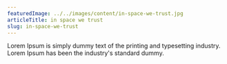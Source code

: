 ```yaml
---
featuredImage: ../../images/content/in-space-we-trust.jpg
articleTitle: in space we trust
slug: in-space-we-trust
---
```


Lorem Ipsum is simply dummy text of the printing and typesetting industry. Lorem Ipsum has been the industry's standard dummy.
